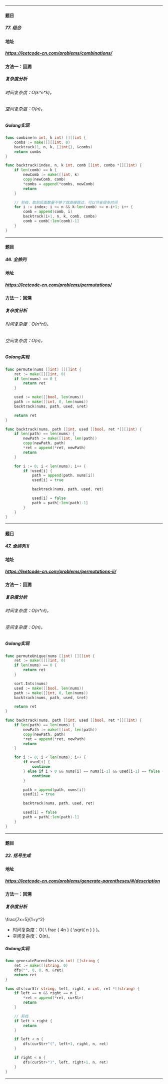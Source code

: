 ***
#### 题目
##### 77. 组合
#### 地址
##### https://leetcode-cn.com/problems/combinations/
#### 方法一：回溯
##### 复杂度分析
###### 时间复杂度：O(k^n*k)。
###### 空间复杂度：O(n)。
##### Golang实现
``` go
func combine(n int, k int) [][]int {
    combs := make([][]int, 0)
    backtrack(1, n, k, []int{}, &combs)
    return combs
}

func backtrack(index, n, k int, comb []int, combs *[][]int) {
    if len(comb) == k {
        newComb := make([]int, k)
        copy(newComb, comb)
        *combs = append(*combs, newComb)
        return
    }

    // 剪枝，取到后面数量不够了就直接跳过，可以节省很多时间
    for i := index; i <= n && k-len(comb) <= n-i+1; i++ {
        comb = append(comb, i)
        backtrack(i+1, n, k, comb, combs)
        comb = comb[:len(comb)-1]
    }
}
```
***
#### 题目
##### 46. 全排列
#### 地址
##### https://leetcode-cn.com/problems/permutations/
#### 方法一：回溯
##### 复杂度分析
###### 时间复杂度：O(n*n!)。
###### 空间复杂度：O(n)。
##### Golang实现
``` go
func permute(nums []int) [][]int {
    ret := make([][]int, 0)
    if len(nums) == 0 {
        return ret
    }

    used := make([]bool, len(nums))
    path := make([]int, 0, len(nums))
    backtrack(nums, path, used, &ret)

    return ret
}

func backtrack(nums, path []int, used []bool, ret *[][]int) {
    if len(path) == len(nums) {
        newPath := make([]int, len(path))
        copy(newPath, path)
        *ret = append(*ret, newPath)
        return
    }

    for i := 0; i < len(nums); i++ {
        if !used[i] {
            path = append(path, nums[i])
            used[i] = true

            backtrack(nums, path, used, ret)

            used[i] = false
            path = path[:len(path)-1]
        }
    }
}
```
***
#### 题目
##### 47. 全排列 II
#### 地址
##### https://leetcode-cn.com/problems/permutations-ii/
#### 方法一：回溯
##### 复杂度分析
###### 时间复杂度：O(n*n!)。
###### 空间复杂度：O(n)。
##### Golang实现
``` go
func permuteUnique(nums []int) [][]int {
    ret := make([][]int, 0)
    if len(nums) == 0 {
        return ret
    }

    sort.Ints(nums)
    used := make([]bool, len(nums))
    path := make([]int, 0, len(nums))
    backtrack(nums, path, used, &ret)

    return ret
}

func backtrack(nums, path []int, used []bool, ret *[][]int) {
    if len(path) == len(nums) {
        newPath := make([]int, len(path))
        copy(newPath, path)
        *ret = append(*ret, newPath)
        return
    }

    for i := 0; i < len(nums); i++ {
        if used[i] {
            continue
        } else if i > 0 && nums[i] == nums[i-1] && used[i-1] == false {
            continue
        }

        path = append(path, nums[i])
        used[i] = true

        backtrack(nums, path, used, ret)

        used[i] = false
        path = path[:len(path)-1]
    }
}
```
***
#### 题目
##### 22. 括号生成
#### 地址
##### https://leetcode-cn.com/problems/generate-parentheses/#/description
#### 方法一：回溯
##### 复杂度分析
\frac{7x+5}{1+y^2}
- 时间复杂度：O( \ frac { 4n } { \sqrt{ n } } )。
- 空间复杂度：O(n)。
##### Golang实现
``` go
func generateParenthesis(n int) []string {
    ret := make([]string, 0)
    dfs("", 0, 0, n, &ret)
    return ret
}

func dfs(curStr string, left, right, n int, ret *[]string) {
    if left == n && right == n {
        *ret = append(*ret, curStr)
        return
    }

    // 剪枝
    if left < right {
        return
    }

    if left < n {
        dfs(curStr+"(", left+1, right, n, ret)
    }

    if right < n {
        dfs(curStr+")", left, right+1, n, ret)
    }
}
```
***
